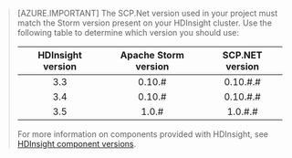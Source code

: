 > [AZURE.IMPORTANT] The SCP.Net version used in your project must match the Storm version present on your HDInsight cluster. Use the following table to determine which version you should use:
>
> | HDInsight version | Apache Storm version | SCP.NET version |
> |:-----------------:|:--------------------:|:---------------:|
> | 3.3 | 0.10.# | 0.10.#.# |
> | 3.4 | 0.10.# | 0.10.#.# |
> | 3.5 | 1.0.# | 1.0.#.# |
>
> For more information on components provided with HDInsight, see [HDInsight component versions](../articles/hdinsight/hdinsight-component-versioning.md).


